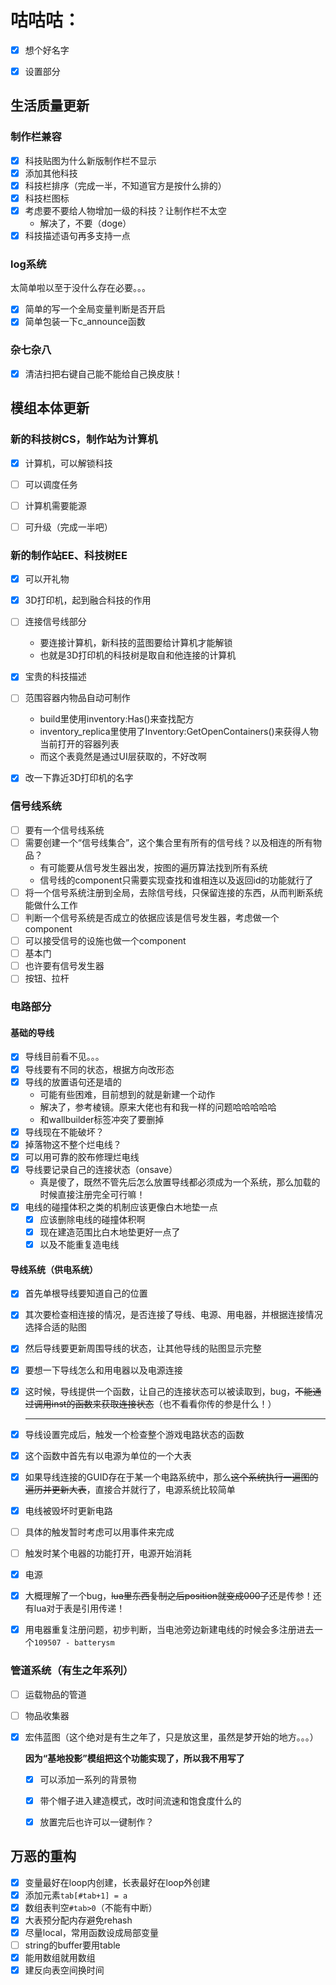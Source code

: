 # 咕咕咕：

- [x] 想个好名字

- [x] 设置部分

## 生活质量更新

### 制作栏兼容

- [x] 科技贴图为什么新版制作栏不显示
- [x] 添加其他科技
- [x] 科技栏排序（完成一半，不知道官方是按什么排的）
- [x] 科技栏图标
- [x] 考虑要不要给人物增加一级的科技？让制作栏不太空
  - 解决了，不要（doge）
- [x] 科技描述语句再多支持一点

### log系统

太简单啦以至于没什么存在必要。。。

  - [x] 简单的写一个全局变量判断是否开启
  - [x] 简单包装一下c_announce函数

### 杂七杂八

- [x] 清洁扫把右键自己能不能给自己换皮肤！

## 模组本体更新

### 新的科技树CS，制作站为计算机

  - [x] 计算机，可以解锁科技

  - [ ] 可以调度任务

  - [ ] 计算机需要能源

  - [ ] 可升级（完成一半吧）

### 新的制作站EE、科技树EE

  - [x] 可以开礼物
  - [x] 3D打印机，起到融合科技的作用
  - [ ] 连接信号线部分

    - 要连接计算机，新科技的蓝图要给计算机才能解锁
    - 也就是3D打印机的科技树是取自和他连接的计算机
  - [x] 宝贵的科技描述
  - [ ] 范围容器内物品自动可制作
    - build里使用inventory:Has()来查找配方
    - inventory_replica里使用了Inventory:GetOpenContainers()来获得人物当前打开的容器列表
    - 而这个表竟然是通过UI层获取的，不好改啊
  - [x] 改一下靠近3D打印机的名字

### 信号线系统

- [ ] 要有一个信号线系统
- [ ] 需要创建一个“信号线集合”，这个集合里有所有的信号线？以及相连的所有物品？
  - 有可能要从信号发生器出发，按图的遍历算法找到所有系统
  - 信号线的component只需要实现查找和谁相连以及返回id的功能就行了
- [ ] 将一个信号系统注册到全局，去除信号线，只保留连接的东西，从而判断系统能做什么工作
- [ ] 判断一个信号系统是否成立的依据应该是信号发生器，考虑做一个component
- [ ] 可以接受信号的设施也做一个component
- [ ] 基本门
- [ ] 也许要有信号发生器
- [ ] 按钮、拉杆

### 电路部分

#### 基础的导线

- [x] 导线目前看不见。。。
- [x] 导线要有不同的状态，根据方向改形态
- [x] 导线的放置语句还是墙的
  - 可能有些困难，目前想到的就是新建一个动作
  - 解决了，参考棱镜。原来大佬也有和我一样的问题哈哈哈哈哈
  -  和wallbuilder标签冲突了要删掉
- [x] 导线现在不能破坏？
- [x] 掉落物这不整个烂电线？
- [x] 可以用可靠的胶布修理烂电线
- [x] 导线要记录自己的连接状态（onsave）
  - 真是傻了，既然不管先后怎么放置导线都必须成为一个系统，那么加载的时候直接注册完全可行嘛！
- [x] 电线的碰撞体积之类的机制应该更像白木地垫一点
  - [x] 应该删除电线的碰撞体积啊
  - [x] 现在建造范围比白木地垫更好一点了
  - [x] 以及不能重复造电线

#### 导线系统（供电系统）

- [x] 首先单根导线要知道自己的位置

- [x] 其次要检查相连接的情况，是否连接了导线、电源、用电器，并根据连接情况选择合适的贴图

- [x] 然后导线要更新周围导线的状态，让其他导线的贴图显示完整

- [x] 要想一下导线怎么和用电器以及电源连接

- [x] 这时候，导线提供一个函数，让自己的连接状态可以被读取到，bug，~~不能通过调用inst的函数来获取连接状态~~（也不看看你传的参是什么！）

  ---

- [x] 导线设置完成后，触发一个检查整个游戏电路状态的函数

- [x] 这个函数中首先有以电源为单位的一个大表

- [x] 如果导线连接的GUID存在于某一个电路系统中，那么~~这个系统执行一遍图的遍历并更新大表~~，直接合并就行了，电源系统比较简单

- [x] 电线被毁坏时更新电路

- [ ] 具体的触发暂时考虑可以用事件来完成

- [ ] 触发时某个电器的功能打开，电源开始消耗

- [x] 电源

- [x] 大概理解了一个bug，~~lua里东西复制之后position就变成000了~~还是传参！还有lua对于表是引用传递！

- [x] 用电器重复注册问题，初步判断，当电池旁边新建电线的时候会多注册进去一个`109507 - batterysm`

### 管道系统（有生之年系列）

- [ ] 运载物品的管道

- [ ] 物品收集器

- [x] 宏伟蓝图（这个绝对是有生之年了，只是放这里，虽然是梦开始的地方。。。）

  **因为“基地投影”模组把这个功能实现了，所以我不用写了**

  - [x] 可以添加一系列的背景物

  - [x] 带个帽子进入建造模式，改时间流速和饱食度什么的

  - [x] 放置完后也许可以一键制作？

## 万恶的重构

- [x] 变量最好在loop内创建，长表最好在loop外创建
- [x] 添加元素`tab[#tab+1] = a`
- [x] 数组表判空`#tab>0`（不能有中断）
- [x] 大表预分配内存避免rehash
- [x] 尽量local，常用函数设成局部变量
- [ ] string的buffer要用table
- [x] 能用数组就用数组
- [x] 建反向表空间换时间

